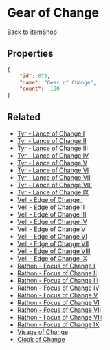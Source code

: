 # Gear of Change

<no description available>

[Back to itemShop](../item-shops.md)

## Properties

```json
{
    "id": 675,
    "name": "Gear of Change",
    "count": -100
}
```

## Related

- [Tyr - Lance of Change I](../items/19812-tyr-lance-of-change-i.md)
- [Tyr - Lance of Change II](../items/19813-tyr-lance-of-change-ii.md)
- [Tyr - Lance of Change III](../items/19814-tyr-lance-of-change-iii.md)
- [Tyr - Lance of Change IV](../items/19815-tyr-lance-of-change-iv.md)
- [Tyr - Lance of Change V](../items/19816-tyr-lance-of-change-v.md)
- [Tyr - Lance of Change VI](../items/19817-tyr-lance-of-change-vi.md)
- [Tyr - Lance of Change VII](../items/19818-tyr-lance-of-change-vii.md)
- [Tyr - Lance of Change VIII](../items/19819-tyr-lance-of-change-viii.md)
- [Tyr - Lance of Change IX](../items/19820-tyr-lance-of-change-ix.md)
- [Vell - Edge of Change I](../items/19821-vell-edge-of-change-i.md)
- [Vell - Edge of Change II](../items/19822-vell-edge-of-change-ii.md)
- [Vell - Edge of Change III](../items/19823-vell-edge-of-change-iii.md)
- [Vell - Edge of Change IV](../items/19824-vell-edge-of-change-iv.md)
- [Vell - Edge of Change V](../items/19825-vell-edge-of-change-v.md)
- [Vell - Edge of Change VI](../items/19826-vell-edge-of-change-vi.md)
- [Vell - Edge of Change VII](../items/19827-vell-edge-of-change-vii.md)
- [Vell - Edge of Change VIII](../items/19828-vell-edge-of-change-viii.md)
- [Vell - Edge of Change IX](../items/19829-vell-edge-of-change-ix.md)
- [Rathon - Focus of Change I](../items/19830-rathon-focus-of-change-i.md)
- [Rathon - Focus of Change II](../items/19831-rathon-focus-of-change-ii.md)
- [Rathon - Focus of Change III](../items/19832-rathon-focus-of-change-iii.md)
- [Rathon - Focus of Change IV](../items/19833-rathon-focus-of-change-iv.md)
- [Rathon - Focus of Change V](../items/19834-rathon-focus-of-change-v.md)
- [Rathon - Focus of Change VI](../items/19835-rathon-focus-of-change-vi.md)
- [Rathon - Focus of Change VII](../items/19836-rathon-focus-of-change-vii.md)
- [Rathon - Focus of Change VIII](../items/19837-rathon-focus-of-change-viii.md)
- [Rathon - Focus of Change IX](../items/19838-rathon-focus-of-change-ix.md)
- [Visage of Change](../items/20419-visage-of-change.md)
- [Cloak of Change](../items/20420-cloak-of-change.md)


